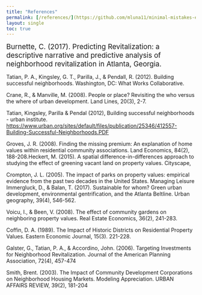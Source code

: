 ```yaml
---
title: "References"
permalink: [/references/](https://github.com/mluna11/minimal-mistakes-example/blob/5ffe35e8ff2dbdbb9833e3c2558b80c491147fd3/_pages/references)
layout: single
toc: true
---
```


<span style="font-size:14pt;"> Burnette, C. (2017). Predicting Revitalization: a descriptive narrative and predictive analysis of neighborhood revitalization in Atlanta, Georgia.

Tatian, P. A., Kingsley, G. T., Parilla, J., & Pendall, R. (2012). Building successful neighborhoods. Washington, DC: What Works Collaborative.

Crane, R., & Manville, M. (2008). People or place? Revisiting the who versus the where of urban development. Land Lines, 20(3), 2-7.

Tatian, Kingsley, Parilla & Pendal (2012), Building successful neighborhoods - urban institute. https://www.urban.org/sites/default/files/publication/25346/412557-Building-Successful-Neighborhoods.PDF

Groves, J. R. (2008). Finding the missing premium: An explanation of home values within residential community associations. Land Economics, 84(2), 188-208.Heckert, M. (2015). A spatial difference-in-differences approach to studying the effect of greening vacant land on property values. Cityscape,

Crompton, J. L. (2005). The impact of parks on property values: empirical evidence from the past two decades in the United States. Managing Leisure
Immergluck, D., & Balan, T. (2017). Sustainable for whom? Green urban development, environmental gentrification, and the Atlanta Beltline. Urban geography, 39(4), 546-562.

Voicu, I., & Been, V. (2008). The effect of community gardens on neighboring property values. Real Estate Economics, 36(2), 241-283.

Coffin, D. A. (1989). The Impact of Historic Districts on Residential Property Values. Eastern Economic Journal, 15(3). 221-228.

Galster, G., Tatian, P. A., & Accordino, John. (2006). Targeting Investments for Neighborhood Revitalization. Journal of the American Planning Association, 72(4), 457-474

Smith, Brent. (2003). The Impact of Community Development Corporations on Neighborhood Housing Markets. Modeling Appreciation. URBAN AFFAIRS REVIEW, 39(2), 181-204</span>
